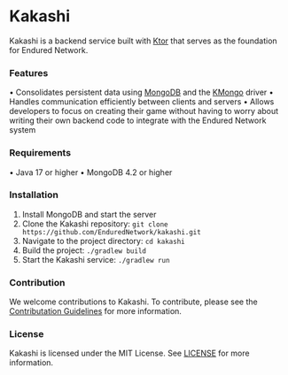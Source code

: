 # Kakashi
Kakashi is a backend service built with [Ktor](https://ktor.io) that serves as the foundation for Endured Network.

### Features
 • Consolidates persistent data using [MongoDB](https://mongodb.com) and the [KMongo](https://litote.org/kmongo) driver
 • Handles communication efficiently between clients and servers
 • Allows developers to focus on creating their game without having to worry about writing their own backend code to integrate with the Endured Network system
 
### Requirements
 • Java 17 or higher
 • MongoDB 4.2 or higher

### Installation
 1. Install MongoDB and start the server
 2. Clone the Kakashi repository: `git clone https://github.com/EnduredNetwork/kakashi.git`
 3. Navigate to the project directory: `cd kakashi`
 4. Build the project: `./gradlew build`
 5. Start the Kakashi service: `./gradlew run`

### Contribution
We welcome contributions to Kakashi. To contribute, please see the [Contributation Guidelines](https://github.com/EnduredNetwork/kakashi/blob/main/contributing.md) for more information.

### License
Kakashi is licensed under the MIT License. See [LICENSE](https://github.com/EnduredNetwork/kakashi/blob/main/license.md) for more information.
